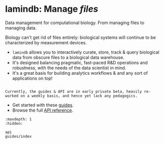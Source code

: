 # lamindb: Manage _files_

Data management for computational biology. From managing files to managing data.

Biology can't get rid of files entirely: biological systems will continue to be characterized by measurement devices.

- `lamindb` allows you to interactively curate, store, track & query biological data from obscure files to a biological data warehouse.
- It's designed balancing pragmatic, fast-paced R&D operations and robustness, with the needs of the data scientist in mind.
- It's a great basis for building analytics workflows & and any sort of applications on top!

```{note}

Currently, the guides & API are in early private beta, heavily re-worked on a weekly basis, and hence yet lack any pedagogics.

```

- Get started with these [guides](guides/index).
- Browse the full [API reference](api).

```{toctree}
:maxdepth: 1
:hidden:

api
guides/index
```
